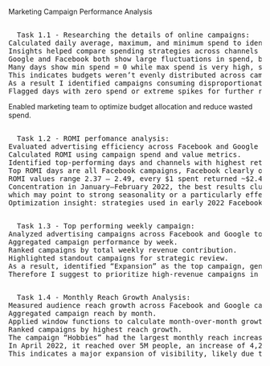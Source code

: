 Marketing Campaign Performance Analysis
<pre> 
  Task 1.1 - Researching the details of online campaigns:
Calculated daily average, maximum, and minimum spend to identify budget allocation trends and detect outliers. 
Insights helped compare spending strategies across channels and highlight campaigns driving disproportionate costs. 
Google and Facebook both show large fluctuations in spend, but Facebook often has higher max values. Google shows some extreme peaks too. 
Many days show min spend = 0 while max spend is very high, some campaigns had no spend at all while others dominated.
This indicates budgets weren’t evenly distributed across campaigns/ad sets.
As a result I identified campaigns consuming disproportionate budget share.
Flagged days with zero spend or extreme spikes for further review. 
</pre>
Enabled marketing team to optimize budget allocation and reduce wasted spend.
<pre> 
  Task 1.2 - ROMI perfomance analysis:
Evaluated advertising efficiency across Facebook and Google Ads by calculating Return on Marketing Investment (ROMI) at the daily and channel level.
Calculated ROMI using campaign spend and value metrics. 
Identified top-performing days and channels with highest returns.
Top ROMI days are all Facebook campaigns, Facebook clearly outperformed Google in terms of efficiency (value generated per dollar spent).
ROMI values range 2.37 – 2.49, every $1 spent returned ~$2.40 in value.
Concentration in January–February 2022, the best results cluster in a short period, 
which may point to strong seasonality or a particularly effective campaign strategy during that time.
Optimization insight: strategies used in early 2022 Facebook campaigns could be benchmarked and replicated for future ads. 
</pre>
<pre> 
  Task 1.3 - Top performing weekly campaign:
Analyzed advertising campaigns across Facebook and Google to identify weekly revenue drivers.
Aggregated campaign performance by week.
Ranked campaigns by total weekly revenue contribution.
Highlighted standout campaigns for strategic review.
As a result, identified “Expansion” as the top campaign, generating $2.29M in the week of April 11, 2022.
Therefore I suggest to prioritize high-revenue campaigns in budget allocation. 
</pre>
<pre> 
  Task 1.4 - Monthly Reach Growth Analysis:
Measured audience reach growth across Facebook and Google campaigns to identify which campaigns expanded visibility most effectively.
Aggregated campaign reach by month.
Applied window functions to calculate month-over-month growth.
Ranked campaigns by highest reach growth.
The campaign “Hobbies” had the largest monthly reach increase.
In April 2022, it reached over 5M people, an increase of 4,27M people compared to the previous month.
This indicates a major expansion of visibility, likely due to a budget increase, new targeting strategy or viral success. 
</pre>
